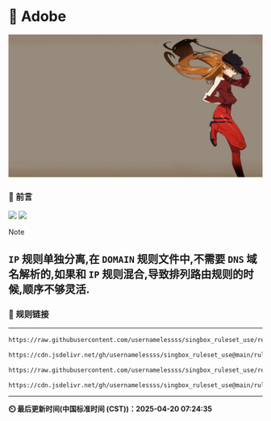 
# 🧸 Adobe
![](https://raw.githubusercontent.com/usernamelessss/picture-bed/main/images/202504042256831.jpg)
### 📣 前言
![](https://shields.io/badge/-移除重复规则-ff69b4) ![](https://shields.io/badge/-IP&nbsp;规则单独存放不与&nbsp;DOMAIN&nbsp;等混合-green)
> [!NOTE]
**`IP` 规则单独分离,在 `DOMAIN` 规则文件中,不需要 `DNS` 域名解析的,如果和 `IP` 规则混合,导致排列路由规则的时候,顺序不够灵活.**
---

###  🔗 规则链接
---

```url
https://raw.githubusercontent.com/usernamelessss/singbox_ruleset_use/refs/heads/main/rule/Adobe/Adobe_No_IP.json
```

```url
https://cdn.jsdelivr.net/gh/usernamelessss/singbox_ruleset_use@main/rule/Adobe/Adobe_No_IP.json
```

```url
https://raw.githubusercontent.com/usernamelessss/singbox_ruleset_use/refs/heads/main/rule/Adobe/Adobe_No_IP.srs
```

```url
https://cdn.jsdelivr.net/gh/usernamelessss/singbox_ruleset_use@main/rule/Adobe/Adobe_No_IP.srs
```

---
**⏲️ 最后更新时间(中国标准时间 (CST))：2025-04-20 07:24:35**